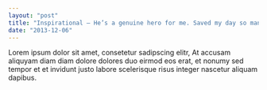 ```yaml
---
layout: "post"
title: "Inspirational – He’s a genuine hero for me. Saved my day so many times"
date: "2013-12-06"
---
```


Lorem ipsum dolor sit amet, consetetur sadipscing elitr, At accusam aliquyam diam diam dolore dolores duo eirmod eos erat, et nonumy sed tempor et et invidunt justo labore scelerisque risus integer nascetur aliquam dapibus.